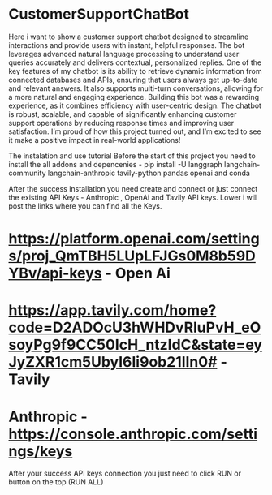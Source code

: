 # CustomerSupportChatBot
Here i want to show a  customer support chatbot designed to streamline interactions and provide users with instant, helpful responses. The bot leverages advanced natural language processing to understand user queries accurately and delivers contextual, personalized replies.
One of the key features of my chatbot is its ability to retrieve dynamic information from connected databases and APIs, ensuring that users always get up-to-date and relevant answers. It also supports multi-turn conversations, allowing for a more natural and engaging experience.
Building this bot was a rewarding experience, as it combines efficiency with user-centric design. The chatbot is robust, scalable, and capable of significantly enhancing customer support operations by reducing response times and improving user satisfaction. I’m proud of how this project turned out, and I’m excited to see it make a positive impact in real-world applications!


 The instalation and use tutorial 
 Before the start of this project you need to install the all addons and depencenies - pip install -U langgraph langchain-community langchain-anthropic tavily-python pandas openai 
 and conda 

After the success installation you need create and connect or just connect the existing API Keys -  Anthropic , OpenAi and Tavily API keys. Lower i will post the links where you can find all the Keys. 
# https://platform.openai.com/settings/proj_QmTBH5LUpLFJGs0M8b59DYBv/api-keys - Open Ai 
# https://app.tavily.com/home?code=D2ADOcU3hWHDvRluPvH_eOsoyPg9f9CC50IcH_ntzIdC&state=eyJyZXR1cm5UbyI6Ii9ob21lIn0# - Tavily

# Anthropic  - https://console.anthropic.com/settings/keys 
After your success API keys connection you just need to click RUN or button on the top (RUN ALL)
